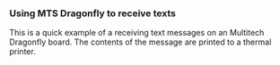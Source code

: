 ### Using MTS Dragonfly to receive texts ###

This is a quick example of a receiving text messages on an Multitech Dragonfly board. The contents of the message are printed to a thermal printer.
